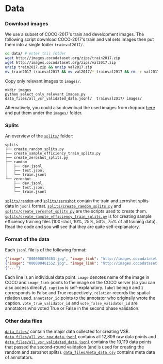 # Data 

### Download images
We use a subset of COCO-2017's train and development images. The following script download COCO-2017's train and val sets images then put them into a single fodler `trainval2017/`.

```bash
cd data/ # enter this folder 
wget http://images.cocodataset.org/zips/train2017.zip
wget http://images.cocodataset.org/zips/val2017.zip
unzip train2017.zip && unzip val2017.zip
mv train2017 trainval2017 && mv val2017/* trainval2017 && rm -r val2017
```
Copy only relevant images to `images/`.
```
mkdir images
python select_only_relevant_images.py data_files/all_vsr_validated_data.jsonl/  trainval2017/ images/
```

Alternatively, you could also download the used images from dropbox [here](https://www.dropbox.com/s/0s3bj25s62crjh2/vsr_images.zip?dl=0) and put them under the `images/` folder.

### Splits
An overview of the [`splits/`](https://github.com/cambridgeltl/visual-spatial-reasoning/tree/master/data/splits) folder:
```
splits
├── create_random_splits.py
├── create_sample_efficiency_train_splits.py
├── create_zeroshot_splits.py
├── random
│   ├── dev.jsonl
│   ├── test.jsonl
│   └── train.jsonl
└── zeroshot
    ├── dev.jsonl
    ├── test.jsonl
    └── train.jsonl
```

[`splits/random`](https://github.com/cambridgeltl/visual-spatial-reasoning/tree/master/data/splits/random) and [`splits/zeroshot`](https://github.com/cambridgeltl/visual-spatial-reasoning/tree/master/data/splits/zeroshot) contain the train and zeroshot splits data in `jsonl` format. [`splits/create_random_splits.py`](https://github.com/cambridgeltl/visual-spatial-reasoning/tree/master/data/splits/create_random_splits.py) and [`splits/create_zeroshot_splits.py`](https://github.com/cambridgeltl/visual-spatial-reasoning/tree/master/data/splits/create_zeroshot_splits.py) are the scripts used to create them. [`splits/create_sample_efficiency_train_splits.py`](https://github.com/cambridgeltl/visual-spatial-reasoning/tree/master/data/splits/create_sample_efficiency_train_splits.py) is for creating sample efficiency training files (100-shot, 10\%, 25\%, 50\%, 75\% of all training data). Read the code and you will see that they are quite self-explanatory.

### Format of the data
Each `jsonl` file is of the following format:
```json
{"image": "000000050403.jpg", "image_link": "http://images.cocodataset.org/train2017/000000050403.jpg", "caption": "The teddy bear is in front of the person.", "label": 1, "relation": "in front of", "annotator_id": 31, "vote_true_validator_id": [2, 6], "vote_false_validator_id": []}
{"image": "000000401552.jpg", "image_link": "http://images.cocodataset.org/train2017/000000401552.jpg", "caption": "The umbrella is far away from the motorcycle.", "label": 0, "relation": "far away from", "annotator_id": 2, "vote_true_validator_id": [], "vote_false_validator_id": [2, 9, 1]}
{"..."}
```
Each line is an individual data point.
`image` denotes name of the image in COCO and `image_link` points to the image on the COCO server (so you can also access directly). `caption` is self-explanatory. `label` being `0` and `1` corresponds to False and True respectively. `relation` records the spatial relation used. `annotator_id` points to the annotator who originally wrote the caption. `vote_true_validator_id` and `vote_false_validator_id` are annotators who voted True or False in the second phase validation.

### Other data files
[`data_files/`](https://github.com/cambridgeltl/visual-spatial-reasoning/tree/master/data/data_files) contain the major data collected for creating VSR. [`data_files/all_vsr_raw_data.jsonl`](https://github.com/cambridgeltl/visual-spatial-reasoning/tree/master/data/data_files/all_vsr_raw_data.jsonl) contains all 12,809 raw data points and [`data_files/all_vsr_validated_data.jsonl`](https://github.com/cambridgeltl/visual-spatial-reasoning/tree/master/data/data_files/all_vsr_validated_data.jsonl) contains the 10,119 data points that passed the second-round validation (and is used for creating the random and zeroshot splits). [`data_files/meta_data.csv`](https://github.com/cambridgeltl/visual-spatial-reasoning/tree/master/data/data_files/meta_data.jsonl) contains meta data of annotators.
